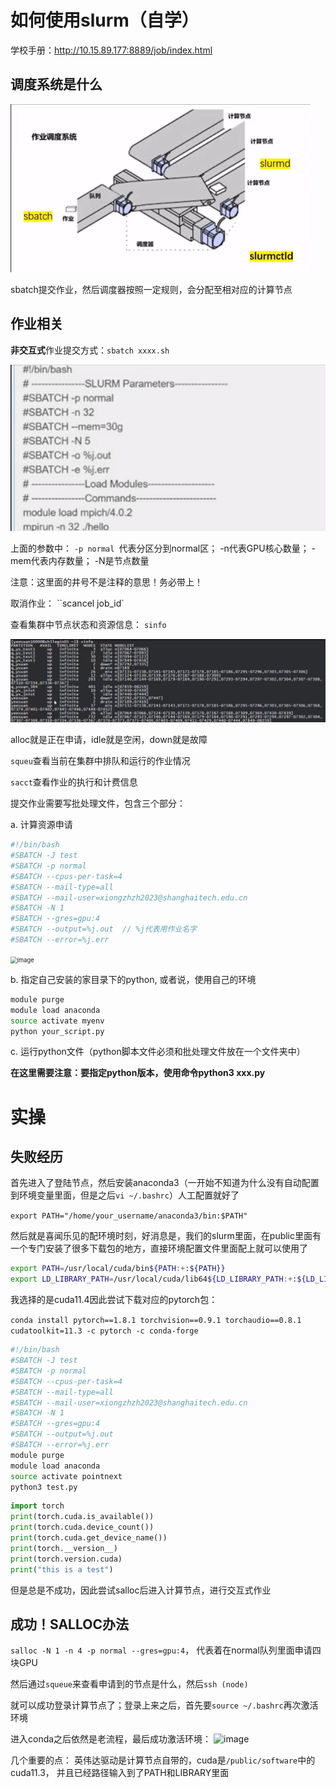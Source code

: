 # 如何使用slurm（自学）

学校手册：http://10.15.89.177:8889/job/index.html

## 调度系统是什么

<img src="png/1.png" alt="image" style="zoom: 50%;" />

sbatch提交作业，然后调度器按照一定规则，会分配至相对应的计算节点

## 作业相关

 **非交互式**作业提交方式：``sbatch xxxx.sh``

![image](png/2.png)

上面的参数中： ``-p normal ``代表分区分到normal区； -n代表GPU核心数量； -mem代表内存数量； -N是节点数量

注意：这里面的井号不是注释的意思！务必带上！

取消作业： ``scancel job_id`

查看集群中节点状态和资源信息： ``sinfo``

![image](png/3.png)

alloc就是正在申请，idle就是空闲，down就是故障

``squeu``查看当前在集群中排队和运行的作业情况

``sacct``查看作业的执行和计费信息

提交作业需要写批处理文件，包含三个部分：

a. 计算资源申请

````bash
#!/bin/bash
#SBATCH -J test
#SBATCH -p normal
#SBATCH --cpus-per-task=4
#SBATCH --mail-type=all
#SBATCH --mail-user=xiongzhzh2023@shanghaitech.edu.cn 
#SBATCH -N 1 
#SBATCH --gres=gpu:4
#SBATCH --output=%j.out  // %j代表用作业名字
#SBATCH --error=%j.err 
````

<img src="/png/4.png" alt="image" style="zoom:67%;" />

b. 指定自己安装的家目录下的python, 或者说，使用自己的环境

````bash
module purge
module load anaconda
source activate myenv
python your_script.py
````

c. 运行python文件（python脚本文件必须和批处理文件放在一个文件夹中）

**在这里需要注意：要指定python版本，使用命令python3 xxx.py**



# 实操

## 失败经历

首先进入了登陆节点，然后安装anaconda3（一开始不知道为什么没有自动配置到环境变量里面，但是之后``vi ~/.bashrc``）人工配置就好了

``export PATH="/home/your_username/anaconda3/bin:$PATH"``

然后就是喜闻乐见的配环境时刻，好消息是，我们的slurm里面，在public里面有一个专门安装了很多下载包的地方，直接环境配置文件里面配上就可以使用了

````bash
export PATH=/usr/local/cuda/bin${PATH:+:${PATH}}
export LD_LIBRARY_PATH=/usr/local/cuda/lib64${LD_LIBRARY_PATH:+:${LD_LIBRARY_PATH}}
````

我选择的是cuda11.4因此尝试下载对应的pytorch包：

``conda install pytorch==1.8.1 torchvision==0.9.1 torchaudio==0.8.1 cudatoolkit=11.3 -c pytorch -c conda-forge``

````bash
#!/bin/bash
#SBATCH -J test
#SBATCH -p normal
#SBATCH --cpus-per-task=4
#SBATCH --mail-type=all
#SBATCH --mail-user=xiongzhzh2023@shanghaitech.edu.cn 
#SBATCH -N 1 
#SBATCH --gres=gpu:4
#SBATCH --output=%j.out 
#SBATCH --error=%j.err 
module purge
module load anaconda
source activate pointnext
python3 test.py
````

````python
import torch
print(torch.cuda.is_available())
print(torch.cuda.device_count())
print(torch.cuda.get_device_name())
print(torch.__version__)
print(torch.version.cuda)
print("this is a test")
````

但是总是不成功，因此尝试salloc后进入计算节点，进行交互式作业

## 成功！SALLOC办法

``salloc -N 1 -n 4 -p normal --gres=gpu:4``， 代表着在normal队列里面申请四块GPU

然后通过``squeue``来查看申请到的节点是什么，然后``ssh (node)``

就可以成功登录计算节点了；登录上来之后，首先要``source ~/.bashrc``再次激活环境

进入conda之后依然是老流程，最后成功激活环境：
![image](/png/5.png)

几个重要的点： 英伟达驱动是计算节点自带的，cuda是``/public/software``中的cuda11.3， 并且已经路径输入到了PATH和LIBRARY里面


